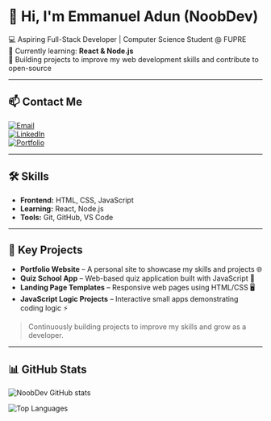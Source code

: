 # 👋 Hi, I'm Emmanuel Adun (NoobDev)

💻 Aspiring Full-Stack Developer | Computer Science Student @ FUPRE  
🌱 Currently learning: **React & Node.js**  
🚀 Building projects to improve my web development skills and contribute to open-source  

---

## 📫 Contact Me
[![Email](https://img.shields.io/badge/Email-noobdev.codes@gmail.com-c14438?style=flat-square&logo=gmail&logoColor=white)](mailto:noobdev.codes@gmail.com)  
[![LinkedIn](https://img.shields.io/badge/LinkedIn-Emmanuel%20Adun-blue?style=flat-square&logo=linkedin&logoColor=white)](https://www.linkedin.com/in/emmanuel-adun-67b2b4350)  
[![Portfolio](https://img.shields.io/badge/Portfolio-ComingSoon-lightgrey?style=flat-square&logo=googlesitekit&logoColor=white)](#)  

---

## 🛠 Skills
- **Frontend:** HTML, CSS, JavaScript  
- **Learning:** React, Node.js  
- **Tools:** Git, GitHub, VS Code  

---

## 🔹 Key Projects
- **Portfolio Website** – A personal site to showcase my skills and projects 🌐  
- **Quiz School App** – Web-based quiz application built with JavaScript 📝  
- **Landing Page Templates** – Responsive web pages using HTML/CSS 🖥️  
- **JavaScript Logic Projects** – Interactive small apps demonstrating coding logic ⚡  

> Continuously building projects to improve my skills and grow as a developer.

---

## 📊 GitHub Stats
![NoobDev GitHub stats](https://github-readme-stats.vercel.app/api?username=noob-dev-emmanuel&show_icons=true&theme=radical)

![Top Languages](https://github-readme-stats.vercel.app/api/top-langs/?username=noob-dev-emmanuel&layout=compact&theme=radical)
